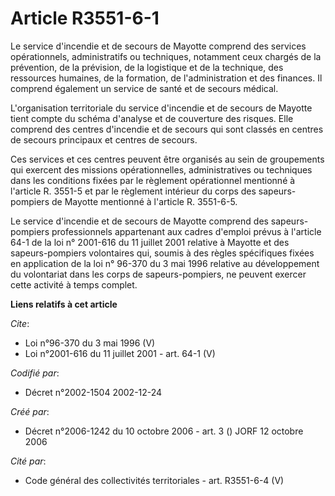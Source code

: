 # Article R3551-6-1

Le service d'incendie et de secours de Mayotte comprend des services opérationnels, administratifs ou techniques, notamment
ceux chargés de la prévention, de la prévision, de la logistique et de la technique, des ressources humaines, de la
formation, de l'administration et des finances. Il comprend également un service de santé et de secours médical. 

L'organisation territoriale du service d'incendie et de secours de Mayotte tient compte du schéma d'analyse et de couverture
des risques. Elle comprend des centres d'incendie et de secours qui sont classés en centres de secours principaux et centres
de secours. 

Ces services et ces centres peuvent être organisés au sein de groupements qui exercent des missions opérationnelles,
administratives ou techniques dans les conditions fixées par le règlement opérationnel mentionné à l'article R. 3551-5 et par
le règlement intérieur du corps des sapeurs-pompiers de Mayotte mentionné à l'article R. 3551-6-5. 

Le service d'incendie et de secours de Mayotte comprend des sapeurs-pompiers professionnels appartenant aux cadres d'emploi
prévus à l'article 64-1 de la loi n° 2001-616 du 11 juillet 2001 relative à Mayotte et des sapeurs-pompiers volontaires qui,
soumis à des règles spécifiques fixées en application de la loi n° 96-370 du 3 mai 1996 relative au développement du
volontariat dans les corps de sapeurs-pompiers, ne peuvent exercer cette activité à temps complet.

**Liens relatifs à cet article**

_Cite_:

  - Loi n°96-370 du 3 mai 1996 (V)
  - Loi n°2001-616 du 11 juillet 2001 - art. 64-1 (V)

_Codifié par_:

  - Décret n°2002-1504 2002-12-24

_Créé par_:

  - Décret n°2006-1242 du 10 octobre 2006 - art. 3 () JORF 12 octobre 2006

_Cité par_:

  - Code général des collectivités territoriales - art. R3551-6-4 (V)
